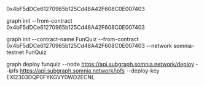 0x4bF5dDCe61270965b125Cd48A42F608C0E007403

graph init --from-contract 0x4bF5dDCe61270965b125Cd48A42F608C0E007403

graph init --contract-name FunQuiz --from-contract 0x4bF5dDCe61270965b125Cd48A42F608C0E007403 --network somnia-testnet FunQuiz





graph deploy funquiz --node https://api.subgraph.somnia.network/deploy --ipfs https://api.subgraph.somnia.network/ipfs --deploy-key EXI2303DQP0FYKGVY0WD2ECNL






